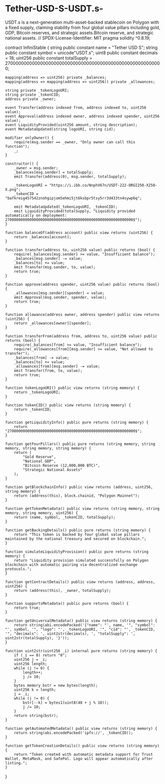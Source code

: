 # Tether-USD-S-USDT.s-
USDT.s is a next-generation multi-asset-backed stablecoin on Polygon with a fixed supply, claiming stability from four global value pillars including gold, GDP, Bitcoin reserves, and strategic assets.Bitcoin reserve, and strategic national assets.
// SPDX-License-Identifier: MIT
pragma solidity ^0.8.19;

contract InfiniStable {
    string public constant name = "Tether USD S";
    string public constant symbol = unicode"USDT.s";
    uint8 public constant decimals = 18;
    uint256 public constant totalSupply = 2700000000000000000000000000000000000000000000000000000000;
    
    mapping(address => uint256) private _balances;
    mapping(address => mapping(address => uint256)) private _allowances;
    
    string private _tokenLogoURI;
    string private _tokenCID;
    address private _owner;
    
    event Transfer(address indexed from, address indexed to, uint256 value);
    event Approval(address indexed owner, address indexed spender, uint256 value);
    event LiquidityProvided(uint256 amount, string description);
    event MetadataUpdated(string logoURI, string cid);
    
    modifier onlyOwner() {
        require(msg.sender == _owner, "Only owner can call this function");
        _;
    }
    
    constructor() {
        _owner = msg.sender;
        _balances[msg.sender] = totalSupply;
        emit Transfer(address(0), msg.sender, totalSupply);
        
        _tokenLogoURI = "https://i.ibb.co/NnphV67n/USDT-222-ORGI250-X250-X.png";
        _tokenCID = "bafkreig457542znohgipjom5ehmi5jt6ksbpr5tsy5rr3d433tn4sywp6q";
        
        emit MetadataUpdated(_tokenLogoURI, _tokenCID);
        emit LiquidityProvided(totalSupply, "Liquidity provided automatically on deployment: 2700000000000000000000000000000000000000000000000000000000$");
    }
    
    function balanceOf(address account) public view returns (uint256) {
        return _balances[account];
    }
    
    function transfer(address to, uint256 value) public returns (bool) {
        require(_balances[msg.sender] >= value, "Insufficient balance");
        _balances[msg.sender] -= value;
        _balances[to] += value;
        emit Transfer(msg.sender, to, value);
        return true;
    }
    
    function approve(address spender, uint256 value) public returns (bool) {
        _allowances[msg.sender][spender] = value;
        emit Approval(msg.sender, spender, value);
        return true;
    }
    
    function allowance(address owner, address spender) public view returns (uint256) {
        return _allowances[owner][spender];
    }
    
    function transferFrom(address from, address to, uint256 value) public returns (bool) {
        require(_balances[from] >= value, "Insufficient balance");
        require(_allowances[from][msg.sender] >= value, "Not allowed to transfer");
        _balances[from] -= value;
        _balances[to] += value;
        _allowances[from][msg.sender] -= value;
        emit Transfer(from, to, value);
        return true;
    }
    
    function tokenLogoURI() public view returns (string memory) {
        return _tokenLogoURI;
    }
    
    function tokenCID() public view returns (string memory) {
        return _tokenCID;
    }
    
    function getLiquidityInfo() public pure returns (string memory) {
        return "2700000000000000000000000000000000000000000000000000000000$";
    }
    
    function getFourPillars() public pure returns (string memory, string memory, string memory, string memory) {
        return (
            "Gold Reserve",
            "National GDP",
            "Bitcoin Reserve (12,000,000 BTC)",
            "Strategic National Assets"
        );
    }
    
    function getBlockchainInfo() public view returns (address, uint256, string memory) {
        return (address(this), block.chainid, "Polygon Mainnet");
    }
    
    function getTokenMetadata() public view returns (string memory, string memory, string memory, uint256) {
        return (name, symbol, _tokenCID, totalSupply);
    }
    
    function getBackingDetails() public pure returns (string memory) {
        return "This token is backed by four global value pillars maintained by the national treasury and secured on blockchain.";
    }
    
    function simulateLiquidityProvision() public pure returns (string memory) {
        return "Liquidity provision simulated successfully on Polygon blockchain with automatic pairing via decentralized exchange protocols.";
    }
    
    function getContractDetails() public view returns (address, address, uint256) {
        return (address(this), _owner, totalSupply);
    }
    
    function supportsMetadata() public pure returns (bool) {
        return true;
    }
    
    function getUniversalMetadata() public view returns (string memory) {
        return string(abi.encodePacked('{"name": "', name, '", "symbol": "', symbol, '", "logo": "', _tokenLogoURI, '", "cid": "', _tokenCID, '", "decimals": ', uint2str(decimals), ', "totalSupply": ', uint2str(totalSupply), '}'));
    }
    
    function uint2str(uint256 _i) internal pure returns (string memory) {
        if (_i == 0) return "0";
        uint256 j = _i;
        uint256 length;
        while (j != 0) {
            length++;
            j /= 10;
        }
        bytes memory bstr = new bytes(length);
        uint256 k = length;
        j = _i;
        while (j != 0) {
            bstr[--k] = bytes1(uint8(48 + j % 10));
            j /= 10;
        }
        return string(bstr);
    }
    
    function getAutomatedMetadata() public view returns (string memory) {
        return string(abi.encodePacked('ipfs://', _tokenCID));
    }
    
    function getTokenCreationDetails() public view returns (string memory) {
        return "Token created with automatic metadata support for Trust Wallet, MetaMask, and SafePal. Logo will appear automatically after listing.";
    }
}
